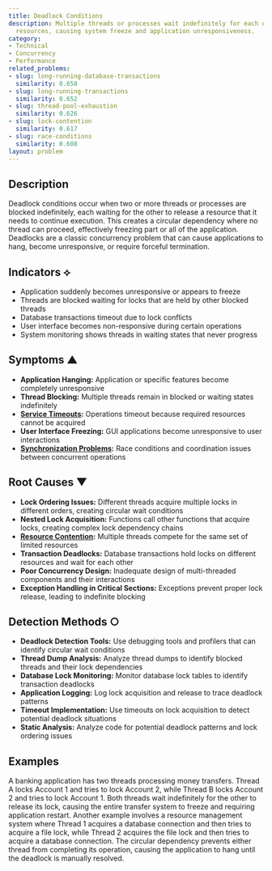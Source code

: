 ```yaml
---
title: Deadlock Conditions
description: Multiple threads or processes wait indefinitely for each other to release
  resources, causing system freeze and application unresponsiveness.
category:
- Technical
- Concurrency
- Performance
related_problems:
- slug: long-running-database-transactions
  similarity: 0.658
- slug: long-running-transactions
  similarity: 0.652
- slug: thread-pool-exhaustion
  similarity: 0.626
- slug: lock-contention
  similarity: 0.617
- slug: race-conditions
  similarity: 0.608
layout: problem
---
```


## Description

Deadlock conditions occur when two or more threads or processes are blocked indefinitely, each waiting for the other to release a resource that it needs to continue execution. This creates a circular dependency where no thread can proceed, effectively freezing part or all of the application. Deadlocks are a classic concurrency problem that can cause applications to hang, become unresponsive, or require forceful termination.

## Indicators ⟡

- Application suddenly becomes unresponsive or appears to freeze
- Threads are blocked waiting for locks that are held by other blocked threads
- Database transactions timeout due to lock conflicts
- User interface becomes non-responsive during certain operations
- System monitoring shows threads in waiting states that never progress

## Symptoms ▲

- **Application Hanging:** Application or specific features become completely unresponsive
- **Thread Blocking:** Multiple threads remain in blocked or waiting states indefinitely
- **[Service Timeouts](service-timeouts.md):** Operations timeout because required resources cannot be acquired
- **User Interface Freezing:** GUI applications become unresponsive to user interactions
- **[Synchronization Problems](synchronization-problems.md):** Race conditions and coordination issues between concurrent operations

## Root Causes ▼

- **Lock Ordering Issues:** Different threads acquire multiple locks in different orders, creating circular wait conditions
- **Nested Lock Acquisition:** Functions call other functions that acquire locks, creating complex lock dependency chains
- **[Resource Contention](resource-contention.md):** Multiple threads compete for the same set of limited resources
- **Transaction Deadlocks:** Database transactions hold locks on different resources and wait for each other
- **Poor Concurrency Design:** Inadequate design of multi-threaded components and their interactions
- **Exception Handling in Critical Sections:** Exceptions prevent proper lock release, leading to indefinite blocking

## Detection Methods ○

- **Deadlock Detection Tools:** Use debugging tools and profilers that can identify circular wait conditions
- **Thread Dump Analysis:** Analyze thread dumps to identify blocked threads and their lock dependencies
- **Database Lock Monitoring:** Monitor database lock tables to identify transaction deadlocks
- **Application Logging:** Log lock acquisition and release to trace deadlock patterns
- **Timeout Implementation:** Use timeouts on lock acquisition to detect potential deadlock situations
- **Static Analysis:** Analyze code for potential deadlock patterns and lock ordering issues

## Examples

A banking application has two threads processing money transfers. Thread A locks Account 1 and tries to lock Account 2, while Thread B locks Account 2 and tries to lock Account 1. Both threads wait indefinitely for the other to release its lock, causing the entire transfer system to freeze and requiring application restart. Another example involves a resource management system where Thread 1 acquires a database connection and then tries to acquire a file lock, while Thread 2 acquires the file lock and then tries to acquire a database connection. The circular dependency prevents either thread from completing its operation, causing the application to hang until the deadlock is manually resolved.